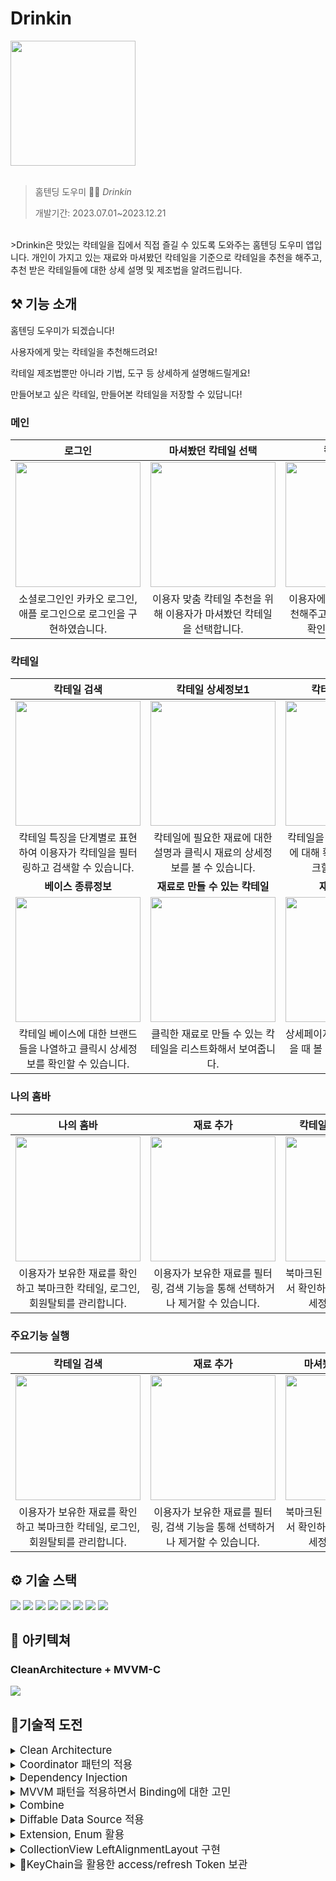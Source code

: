 #  Drinkin
<img src="https://github.com/kimseongj/Drinkin/assets/88870642/9824b4ad-dca2-473e-bf3a-dfc2ffe7b76b" width=200>

<br/>
<br/>

>홈텐딩 도우미 🥃🍹 *Drinkin*
>
>개발기간: 2023.07.01~2023.12.21

<br/>
>Drinkin은 맛있는 칵테일을 집에서 직접 즐길 수 있도록 도와주는 홈텐딩 도우미 앱입니다. 개인이 가지고 있는 재료와 마셔봤던 칵테일을 기준으로 칵테일을 추천을 해주고, 추천 받은 칵테일들에 대한 상세 설명 및 제조법을 알려드립니다. 



## ⚒️ 기능 소개
홈텐딩 도우미가 되겠습니다!

사용자에게 맞는 칵테일을 추천해드려요!

칵테일 제조법뿐만 아니라 기법, 도구 등 상세하게 설명해드릴게요!

만들어보고 싶은 칵테일, 만들어본 칵테일을 저장할 수 있답니다!

### 메인 

|로그인|마셔봤던 칵테일 선택|칵테일 추천|
|:----:|:----:|:----:|
|<img src="https://github.com/kimseongj/Drinkin/assets/88870642/c2b656e1-4c95-4feb-90f6-d53a4117dc32" width=200>|<img src="https://github.com/kimseongj/Drinkin/assets/88870642/7c118e6d-0136-4bc2-a163-cf132e720be7" width=200>|<img src="https://github.com/kimseongj/Drinkin/assets/88870642/dcc8ab2e-0add-40fe-9967-7aeba238b57c" width=200>|
|소셜로그인인 카카오 로그인, 애플 로그인으로 로그인을 구현하였습니다.|이용자 맞춤 칵테일 추천을 위해 이용자가 마셔봤던 칵테일을 선택합니다.|이용자에게 맞춤 칵테일을 추천해주고 클릭시 상세정보를 확인할 수 있습니다.|

### 칵테일

|칵테일 검색|칵테일 상세정보1|칵테일 상세정보2|
|:----:|:----:|:----:|
|<img src="https://github.com/kimseongj/Drinkin/assets/88870642/71cb331b-6a83-4527-830d-61204419b06d" width=200>|<img src="https://github.com/kimseongj/Drinkin/assets/88870642/1c032c5e-a3ed-474f-ab29-b0f37917575b" width=200>|<img src="https://github.com/kimseongj/Drinkin/assets/88870642/401d6c73-c54c-4dc5-a16b-12d9d04fd1b7" width=200>|
|칵테일 특징을 단계별로 표현하여 이용자가 칵테일을 필터링하고 검색할 수 있습니다. |칵테일에 필요한 재료에 대한 설명과 클릭시 재료의 상세정보를 볼 수 있습니다.|칵테일을 제조 시 필요한 도구에 대해 확인할 수 있고, 북마크할 수 있습니다.|
|**베이스 종류정보**|**재료로 만들 수 있는 칵테일**|**재료 상세정보**|
|<img src="https://github.com/kimseongj/Drinkin/assets/88870642/32eb06cd-1b97-4c96-b361-447d4b485519" width=200>|<img src="https://github.com/kimseongj/Drinkin/assets/88870642/dfc8ac9f-1990-4bb6-9729-3502ab97ce19" width=200>|<img src="https://github.com/kimseongj/Drinkin/assets/88870642/8a813c19-d17d-4978-909b-7246c83e3d83" width=200>|
|칵테일 베이스에 대한 브랜드들을 나열하고 클릭시 상세정보를 확인할 수 있습니다.|클릭한 재료로 만들 수 있는 칵테일을 리스트화해서 보여줍니다.|상세페이지에서 도구를 클릭했을 때 볼 수 있는 도구 상세정보입니다.|

### 나의 홈바

|나의 홈바|재료 추가|칵테일 북마크된 리스트|
|:----:|:----:|:----:|
|<img src="https://github.com/kimseongj/Drinkin/assets/88870642/18d4699e-f5f9-4aac-98a5-40707fc665a4" width=200>|<img src="https://github.com/kimseongj/Drinkin/assets/88870642/cc9aa2e2-6f47-48de-85b8-1201914b70bc" width=200>|<img src="https://github.com/kimseongj/Drinkin/assets/88870642/b04f1bdc-4932-4291-b2f9-3a30296f1560" width=200>|
|이용자가 보유한 재료를 확인하고 북마크한 칵테일, 로그인, 회원탈퇴를 관리합니다.|이용자가 보유한 재료를 필터링, 검색 기능을 통해 선택하거나 제거할 수 있습니다.|북마크된 칵테일을 리스트화해서 확인하고, 클릭시 칵테일 상세정보가 나옵니다.|

### 주요기능 실행 
|칵테일 검색|재료 추가|마셔봤던 칵테일 선택|
|:----:|:----:|:----:|
|<img src="https://github.com/kimseongj/Drinkin/assets/88870642/d9a552bf-00b6-49da-963a-78c51ab02c2f" width=200>|<img src="https://github.com/kimseongj/Drinkin/assets/88870642/faeca8ce-5eba-48d6-afe1-b9f5963aafce" width=200>|<img src="https://github.com/kimseongj/Drinkin/assets/88870642/86d0a30b-c1a8-432d-85ea-a41d17eac4da" width=200>|
|이용자가 보유한 재료를 확인하고 북마크한 칵테일, 로그인, 회원탈퇴를 관리합니다.|이용자가 보유한 재료를 필터링, 검색 기능을 통해 선택하거나 제거할 수 있습니다.|북마크된 칵테일을 리스트화해서 확인하고, 클릭시 칵테일 상세정보가 나옵니다.|



## ⚙️ 기술 스택
<img src="https://img.shields.io/badge/CleanArchitecture-0080FF?style=flat-square"/> <img src="https://img.shields.io/badge/MVVM-100AF?style=flat-square"/> <img src="https://img.shields.io/badge/Coordinator-019999?style=flat-square"/> <img src="https://img.shields.io/badge/Combine-AAA1AF?style=flat-square"/> <img src="https://img.shields.io/badge/Network-100000?style=flat-square"/> <img src="https://img.shields.io/badge/ModernCollectionView-FF0000?style=flat-square"/> <img src="https://img.shields.io/badge/KeyChain-EEE6C4?style=flat-square"/> <img src="https://img.shields.io/badge/SPM-DDA2FF?style=flat-square"/>

## 📝 아키텍쳐
### CleanArchitecture + MVVM-C
<img src="https://github.com/kimseongj/Drinkin/assets/88870642/de3eee86-f816-4040-aa51-103bac8535f7"/>


## 🏃기술적 도전
<details>
    <summary><big>Clean Architecture</big></summary> 
    
### Clean Architecture

>   Clean Architecture를 저만의 해석을 바탕으로 이해하려고 노력했습니다.
> 일단, Clean Architeture를 사용하면서 느낀 것은 객체의 모듈화가 정말 잘되어있는 아키텍쳐 디자인이라고 생각됩니다. MVVM의 경우 ViewModel에서 비즈니스 로직을 담당하고,  Model과 상호작용하여 데이터를 주고 받습니다. 그렇다면 여러 비즈니스 로직이 하나의 ViewModel에서 구현되어 ViewModel의 부피가 커지게 되며, 복잡성이 생길 수 있습니다. Clean Architecture는 ViewModel의 비즈니스 로직을 Usecase라는 객체를 생성하여 하나씩 분리합니다. 즉, 모듈성이 극대화된다고 생각합니다. 모듈성이 강해지면, unit test와 refactoring 시 유리할 것 같습니다. 또한, 기능에 따라 객체를 분리함으로써 유지보수성, 확장성, 테스트 용이성을 보장해줍니다. 

**현재 프로젝트에서 사용**
- Repository를 Entity별로 구현하고, 해당 Repository에 대한 Interface를 Domain에 구현하여 의존성 역전을 시킨 형태입니다. Repository를 통해 외부 데이터의 api를 호출하는 기능을 수행합니다.
- Usecase의 경우 사용자와 상호작용하는 로직만을 비즈니스 로직으로 취급하여 구현하였습니다. 예를 들어, 로그인, 로그아웃, 칵테일 필터링, 칵테일 선택 등이 있습니다. Domain의 Repository Intreface에 의존하는 형태를 띄고 있습니다.
- Presentation Layer에 속한 ViewController, ViewModel은 MVVM의 ViewModel, View를 합친 형태로 UI에 대한 업데이트, 사용자와 상호작용을 책임집니다. ViewModel은 Repository(Interface), Usecase에 의존하여 UI와 상호작용합니다.

 </details>

    
<details>
    <summary><big>Coordinator 패턴의 적용</big></summary>
    
### Coordinator 패턴의 적용

> Coordinator 패턴은 ViewController 간의 흐름을 관리하는 디자인 패턴으로 사용됩니다. 하나의 ViewController의 화면 전환 및 인스턴스를 관리하는 역할을 할 수 있습니다.

:fire: **Coordinator 패턴을 적용했을 때 느낀점**

1. 한개의 `ViewController`가 앱 흐름에 따라 여러 곳에서 호출될 때, `Coordinator`를 구현하면,  `Coordinator`를 재사용하여 쉽게 앱의 흐름을 구현할 수 있습니다.
2. `ViewController` 내부에 다음 UI에 대한 `ViewController`를 인스턴스로 만들어서 화면 전환을 하면 제 3자의 입장에서 코드를 확인했을 때, 보다 쉽게 흐름을 파악할 수 있을 것 같습니다.
3. 테스트를 실제 진행하지 않았지만, `Coordinator `패턴을 사용할 경우 테스트할 때 전체 앱을 탐색할 필요 없이 모의 `Coordinator`를 만들어 독립 테스트가 가능할 것 같습니다.
4. 하지만 결국 `ViewController`마다 `Coordinator`를 만들기 때문에 화면 수가 적은 앱에서는 필요 이상의 코드들이 생성될 수 있습니다.

:fire:**결론** : 결론적으로 코디네이터 패턴은 복잡한 탐색과 앱 흐름이 있는 앱의 경우 iOS 앱 아키텍처에 효율적인 디자인 패턴이 될 것입니다. 그러나 모든 앱에 필요하거나 소규모 앱에는 적합하지 않을 수 있고, 요구 사항과 복잡성에 따라 채택을 고려해야 할 것 같습니다.

</details>
 
<details>
    <summary><big>Dependency Injection</big></summary> 
    
### Dependency Injection
> 의존성 주입은 클래스 간 결합을 줄이기 위해 외부에서 개체를 생성하여 해당 개체를 필요로 하는 다른 개체에 주입해주는 것입니다. 코드의 분리성, 독립 테스트 용이성 등을 향상시킬 수 있는 좋은 방법입니다. 제 프로젝트에서는 `init()`을 통해 의존성을 주입하는 방법을 선택했습니다. 

:fire: **Dependency Injection을 적용했을 때 느낀 점**

1. DI를 적용하면 코드에 대한 리팩토링을 할 때, 여러 객체들을 찾아가서 의존성을 가지는 인스턴스들을 수정할 필요가 없습니다. 이는 코드 분리성에 있어 이점을 가져갑니다.
2. 독립적인 Test가 가능합니다.
3. 코드의 양이 많아지긴 하지만 협력하는 과정에서 코드를 한층 더 쉽게 이해할 수 있고, UnitTest 시 Mock을 생성해서 주입하는 것이 가능해집니다.

:fire: **결론** : DI는 코드의 양이 늘어날 뿐 그 이상의 단점이 없고, 느슨할 결합을 이뤄낼 수 있게 해주며, 유지보수 Unit 테스트 시에도 편리할 것 같습니다.

</details>

<details>
    <summary><big>MVVM 패턴을 적용하면서 Binding에 대한 고민</big></summary> 
    
### MVVM 패턴을 적용하면서 Binding에 대한 고민

> MVVM 패턴의 경우 `ViewModel`과 `View`를 분리하여 비즈니스로직과 UI로직을 분리해놓습니다. 이 때, `View`에서 사용자와 상호작용을 통해 UI가 변하거나, 시간에 따라 서버에서 새로운 데이터를 보내지 않는 상황에서도 `Binding`을 쓰는게 의미가 있을까 라는 고민이 생겼습니다.

:fire:**결론**: 구현하는 `View`가 단순 데이터를 받아와서 UI를 그리고 `ViewModel`과 양방향 통신을 하지 않는다면 Binding의 의미가 없어진다고 생각이 듭니다. Binding의 목적은 `ViewModel`의 값과 `View`의 속성을 연결하여 데이터 변경에 자동으로 업데이트되도록 하는 것이기 때문입니다. 유연성 있는 코드를 작성하기 위해서 Binding이 필요없는 UI의 경우 Binding을 하지 않는 방향성을 고려해볼 필요가 있다고 생각합니다.
</details>

<details>
    <summary><big>Combine</big></summary> 

### Combine 활용
> Combine은 비동기로 처리되는 예를 들어 값이 변경되거나, 이벤트가 실행되었을 때를 포착해서 원하는 액션을 취할 수 있게 해줍니다. 즉, 옵저버 패턴과 동일한 역할을 한다고 생각합니다. 이러한 Combine을 활용하여 Data Fetch, Binding을 구현했습니다.

- Data Fetch의 경우 `URLSession`의 `dataTaskPublisher`메서드를 통해 API호출을 구현했습니다. 
- Combine을 통해 앱의 상태(로그인 유무), 이용자의 데이터 변화를 Binding을 통해 확인하고, 그에 맞게 UI를 보여줍니다.

</details>
    
<details>
    <summary><big>Diffable Data Source 적용</big></summary> 
    
### Diffable Data Source 적용

> Diffable DataSource는 CollectionView, TableView의 Cell들이 데이터의 변화에 따라 cell들을 재구성하는 역할을 합니다. 이는 물론 DataSource에 존재하는 기능입니다. 하지만 DataSource를 사용할 경우 애니메이션 효과 부분에서 사용자의 UX를 저하시킬 수 있습니다. 이런 부분을 해결하기 위해 DiffableDataSource는 데이터의 달라진 부분을 추적하고 자연스러운 애니메이션을 통해 UI를 업데이트 합니다.



:fire: **주의 사항**
- IndexPath를 사용하지 않고, Hashable을 기반으로 동작합니다.
- UIState의 Truth이며 IndexPath 대신 Section과 Item의 Unique Identifier를 사용합니다. `DiffableDataSource`은 제네릭 타입으로 `Section`과 `item`타입을 받습니다. 이 때 제네릭 타입들은 `Hashable`을 준수해야 합니다. 

:fire: **사용원리**

1. **Connect a diffable data source to your collection view**
   - `DiffableDataSource`를 `CollectionView`가 있는 `ViewController`에 만들어줍니다.

2. **Implement a cell provider to configure your collection view's cells**
   - `CellProvider`를 구현하여, `cell`을 만드는 방식을 구현합니다.

3. **Generate the current state of the data**
   - 데이터에 대한 `snapshot`을 찍어 `DiffableDataSource`에 적용하고 상태를 변화시킵니다.

4. **Display the data in the UI**
   - `UI`에 변화된 상태의 `CollectionView`를 보여줍니다.

(Apple 공식문서 인용)
</details>
        
<details>
    <summary><big>Extension, Enum 활용</big></summary> 
    
### Extension, Enum 활용
:fire: **Extension**
> Extension을 활용하여 UIImageView, UIViewController을 사용할 때 필요한 메서드를 구현하였고, 이를 바탕으로 UIImageView, UIViewController가 사용되는 어느 곳에서든 구현된 메서드를 사용할 수 있게 했습니다.

- UIIMageView
```swift
extension UIImageView {
    func load(url: URL) {
        DispatchQueue.global().async { [weak self] in
            if let data = try? Data(contentsOf: url) {
                if let image = UIImage(data: data) {
                    DispatchQueue.main.async {
                        self?.image = image
                    }
                }
            }
        }
    }
}
```

- UIViewController
```swift
extension UIViewController {
    func makeBlackBackBarButton() {
        let backBarButtonItem = UIBarButtonItem(title: "", style: .plain, target: self, action: nil)
        backBarButtonItem.tintColor = .black
        self.navigationItem.backBarButtonItem = backBarButtonItem
    }
}
```

:fire: **Enum**
> Enum을 활용하여 공통으로 사용하거나 케이스 분리가 필요한 인스턴스와 케이스를 보관하고, static let과 같은 type property를 만들어서 NameSpace, Color, Image등을 관리할 수 있는 enum을 구현했습니다.

- HTTPMethod
```swift
enum HTTPMethod: String {
    case get = "GET"
    case post = "POST"
    case put = "PUT"
    case delete = "DELETE"
}
```

- CategoryListStrings
```swift
enum CategoryListStrings {
    static let whole: String = "전체"
    static let whiskey: String = "위스키 베이스"
    static let liqueur: String = "리큐르 베이스"
    static let vodka: String = "보드카 베이스"
    static let gin: String = "진 베이스"
    static let rum: String = "럼 베이스"
    static let tequila: String = "데킬라 베이스"
    static let nonAlcoholic: String = "논알콜"
    static let mixing: String = "혼합"
}
```
</details>

<details>
    <summary><big>CollectionView LeftAlignmentLayout 구현</big></summary> 
    
### CollectionView LeftAlignmentLayout 구현

> 디자인에 따라 구현함에 있어 CollectionViewCell들이 왼쪽 정렬이 되도록 구현해야 하는 과정이 있었습니다. 왼쪽 정렬을 구현하려면 flowLayout을 커스텀 제작이 필요했습니다. 따라서 아래와 같이 구현했습니다.

:fire: **코드 & 설명**

```swift
class CollectionViewLeftAlignFlowLayout: UICollectionViewFlowLayout {
    let cellSpacing: CGFloat = 8
    
    override func layoutAttributesForElements(in rect: CGRect) -> [UICollectionViewLayoutAttributes]? {
        self.sectionInset = UIEdgeInsets(top: 0, left: 0, bottom: 0, right: 0)
        let attributes = super.layoutAttributesForElements(in: rect)
        
        var leftMargin = sectionInset.left
        var maxY: CGFloat = -1.0
        
        attributes?.forEach { layoutAttribute in
            if layoutAttribute.frame.origin.y >= maxY {
                leftMargin = sectionInset.left
            }
            layoutAttribute.frame.origin.x = leftMargin
            leftMargin += layoutAttribute.frame.width + cellSpacing
            maxY = max(layoutAttribute.frame.maxY, maxY)
        }
        
        return attributes
    }
}
```

- `minimumLineSpacing`을 통해 cell간 최소간격을 표현합니다.
- `sectionInset`으로 Section간 여백을 0으로 설정합니다.
- `super.layoutAttributesForElements(in: rect)`을 사용하여 현재 영역에 있는 `attributes`(각 셀의 크기와 위치 정보)를 가져옵니다.
- `attributes?.forEach`를 통해 각 `cell`의 특성에 접근합니다.
- `maxY`를 -1로 하여 cell의 첫 행일 때, `maxY`보다 값이 크면 `leftMargin`을 `sectionInset.left `(x == 0)인 부분으로 바꿔줍니다.
- 그 이후에 `leftMargin`을 `layoutAttribute.frame.origin.x`에 넣어줌으로써 `cell`의 x위치를 `leftMargin`으로 바꿔줍니다.
- `leftMargin`에 현재 `cell`의 크기 더하기 `leftMargin`을 해서 다시 `leftMargin`에 넣어줍니다.
- `maxY`를 현재 `cell`의 y좌표값과 비교하여 더 큰값을 다시 `maxY`에 넣어줍니다.
</details>



<details>
    <summary><big>KeyChain을 활용한 access/refresh Token 보관</big></summary> 
    
### KeyChain을 활용한 access/refresh Token 보관
>로그인 관리를 위해 AccessToken과 RefreshToken을 보관할 필요가 있었고, KeyChain이 제일 적합하다고 판단하였습니다. KeyChain의 경우 디바이스 내부에 데이터를 복호화하여 저장합니다. 또한 디바이스가 잠금되었을 때 접근이 불가능하며 해당 앱에서만 접근이 가능합니다. 이에 AccessToken, RefreshToken은 민감한 정보라고 판단하였고 KeyChain에 저장하는 방식은 선택했습니다. 
</details>

